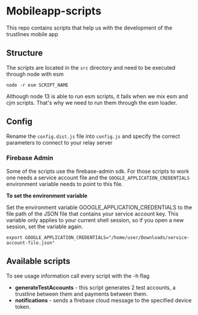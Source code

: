 # Mobileapp-scripts
This repo contains scripts that help us with the development of the trustlines mobile app

## Structure
The scripts are located in the `src` directory and need to be executed through node with esm

```
node -r esm SCRIPT_NAME
```

Although node 13 is able to run esm scripts, it fails when we mix esm and cjm scripts. That's why
we need to run them through the esm loader.

## Config
Rename the `config.dist.js` file into `config.js` and specify the correct parameters to connect to your relay server

### Firebase Admin
Some of the scripts use the firebase-admin sdk. For those scripts to work one needs a service account file
and the `GOOGLE_APPLICATION_CREDENTIALS` environment variable needs to point to this file.

**To set the environment variable** 

Set the environment variable GOOGLE_APPLICATION_CREDENTIALS to the file path of the JSON file that contains your service account key. This variable only applies to your current shell session, so if you open a new session, set the variable again.
```
export GOOGLE_APPLICATION_CREDENTIALS="/home/user/Downloads/service-account-file.json"
```

## Available scripts
To see usage information call every script with the -h flag

 - **generateTestAccounts** - this script generates 2 test accounts, a trustline between them and payments between them.
 - **notifications** - sends a firebase cloud message to the specified device token.

